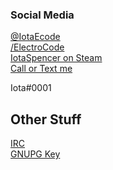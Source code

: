 ### Social Media

<div class="container">
<a href="https://twitter.com/IotaEcode">
<i class="fab fa-twitter fa-2x"></i>
@IotaEcode
</a>
</div>
<div class="container">
<a href="https://fb.com/ElectroCode">
<i class="fab fa-facebook fa-2x"></i>
/ElectroCode
</a>
</div>
<div class="container">
<a href="https://steamcommunity.com/id/IotaSpencer">
<i class="fab fa-steam fa-2x"></i>
IotaSpencer on Steam
</a>
</div>
<div class="container">
<a href="tel:18022220843">
<i class="fas fa-phone-square fa-2x"></i>
Call or Text me
</a>
</div>
<div class="container">
<p>
<i class="fab fa-discord fa-2x"></i>
Iota#0001
</p>
</div>

## Other Stuff

<div class="container">
<a href="ircs://irc.electrocode.net">
<i class="fas fa-hashtag fa-2x"></i>
IRC
</a>
</div>
<div class="container">
<i class="fas fa-key fa-2x"></i>
<a href="/gnupg">
GNUPG Key
</a>
</div>